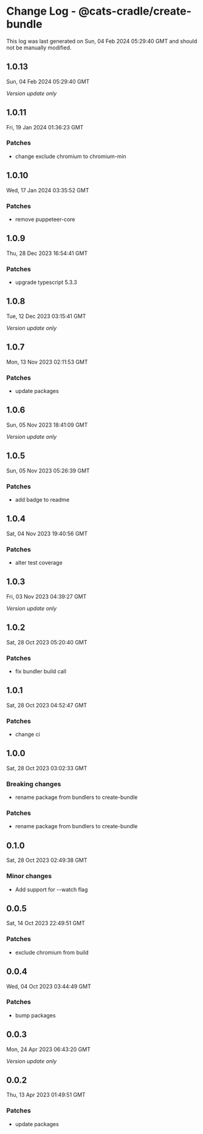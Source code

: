 # Change Log - @cats-cradle/create-bundle

This log was last generated on Sun, 04 Feb 2024 05:29:40 GMT and should not be manually modified.

## 1.0.13
Sun, 04 Feb 2024 05:29:40 GMT

_Version update only_

## 1.0.11
Fri, 19 Jan 2024 01:36:23 GMT

### Patches

- change exclude chromium to chromium-min

## 1.0.10
Wed, 17 Jan 2024 03:35:52 GMT

### Patches

- remove puppeteer-core

## 1.0.9
Thu, 28 Dec 2023 16:54:41 GMT

### Patches

- upgrade typescript 5.3.3

## 1.0.8
Tue, 12 Dec 2023 03:15:41 GMT

_Version update only_

## 1.0.7
Mon, 13 Nov 2023 02:11:53 GMT

### Patches

- update packages

## 1.0.6
Sun, 05 Nov 2023 18:41:09 GMT

_Version update only_

## 1.0.5
Sun, 05 Nov 2023 05:26:39 GMT

### Patches

- add badge to readme

## 1.0.4
Sat, 04 Nov 2023 19:40:56 GMT

### Patches

- alter test coverage

## 1.0.3
Fri, 03 Nov 2023 04:39:27 GMT

_Version update only_

## 1.0.2
Sat, 28 Oct 2023 05:20:40 GMT

### Patches

- fix bundler build call

## 1.0.1
Sat, 28 Oct 2023 04:52:47 GMT

### Patches

- change ci

## 1.0.0
Sat, 28 Oct 2023 03:02:33 GMT

### Breaking changes

- rename package from bundlers to create-bundle

### Patches

- rename package from bundlers to create-bundle

## 0.1.0
Sat, 28 Oct 2023 02:49:38 GMT

### Minor changes

- Add support for --watch flag

## 0.0.5
Sat, 14 Oct 2023 22:49:51 GMT

### Patches

- exclude chromium from build

## 0.0.4
Wed, 04 Oct 2023 03:44:49 GMT

### Patches

- bump packages

## 0.0.3
Mon, 24 Apr 2023 06:43:20 GMT

_Version update only_

## 0.0.2
Thu, 13 Apr 2023 01:49:51 GMT

### Patches

- update packages

